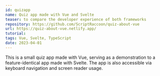 ```yaml
---
id: quizapp
name: Quiz app made with Vue and Svelte
teaser: to compare the developer experience of both frameworks
repository: https://github.com/ScriptRaccoon/quiz-about-vue
url: https://quiz-about-vue.netlify.app/
tutorial:
tags: Vue, Svelte, TypeScript
date: 2023-04-01
---
```


This is a small quiz app made with Vue, serving as a demonstration to a feature-identical app made with Svelte. The app is also accessible via keyboard navigation and screen reader usage.
